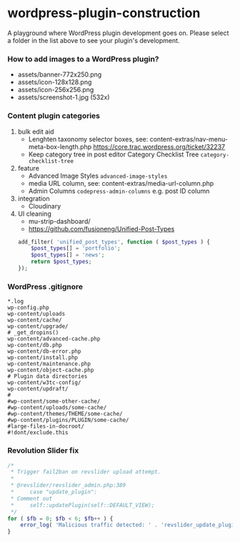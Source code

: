 wordpress-plugin-construction
=============================

A playground where WordPress plugin development goes on.
Please select a folder in the list above to see your plugin's development.

### How to add images to a WordPress plugin?

- assets/banner-772x250.png
- assets/icon-128x128.png
- assets/icon-256x256.png
- assets/screenshot-1.jpg (532x)

### Content plugin categories

1. bulk edit aid
    + Lenghten taxonomy selector boxes, see: content-extras/nav-menu-meta-box-length.php https://core.trac.wordpress.org/ticket/32237
    + Keep category tree in post editor Category Checklist Tree `category-checklist-tree`
1. feature
    + Advanced Image Styles `advanced-image-styles`
    + media URL column, see: content-extras/media-url-column.php
    + Admin Columns `codepress-admin-columns` e.g. post ID column
1. integration
    + Cloudinary
1. UI cleaning
    + mu-strip-dashboard/
    + https://github.com/fusioneng/Unified-Post-Types
    ```php
    add_filter( 'unified_post_types', function ( $post_types ) {
        $post_types[] = 'portfolio';
        $post_types[] = 'news';
        return $post_types;
    });
    ```

### WordPress .gitignore

```
*.log
wp-config.php
wp-content/uploads
wp-content/cache/
wp-content/upgrade/
# _get_dropins()
wp-content/advanced-cache.php
wp-content/db.php
wp-content/db-error.php
wp-content/install.php
wp-content/maintenance.php
wp-content/object-cache.php
# Plugin data directories
wp-content/w3tc-config/
wp-content/updraft/
#
#wp-content/some-other-cache/
#wp-content/uploads/some-cache/
#wp-content/themes/THEME/some-cache/
#wp-content/plugins/PLUGIN/some-cache/
#large-files-in-docroot/
#!dont/exclude.this
```

### Revolution Slider fix

```php
/*
 * Trigger fail2ban on revslider upload attempt.
 *
 * @revslider/revslider_admin.php:389
 *     case "update_plugin":
 * Comment out
 *     self::updatePlugin(self::DEFAULT_VIEW);
 */
for ( $fb = 0; $fb < 6; $fb++ ) {
    error_log( 'Malicious traffic detected: ' . 'revslider_update_plugin' );
}
```
